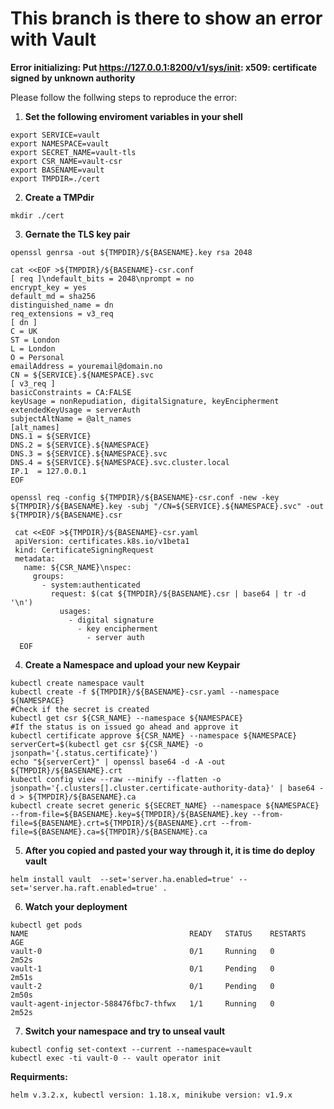 # This branch is there to show an error with Vault

**Error initializing: Put https://127.0.0.1:8200/v1/sys/init: x509: certificate signed by unknown authority**

Please follow the follwing steps to reproduce the error:

1. **Set the following enviroment variables in your shell**
```
export SERVICE=vault
export NAMESPACE=vault
export SECRET_NAME=vault-tls
export CSR_NAME=vault-csr
export BASENAME=vault
export TMPDIR=./cert
```

2. **Create a TMPdir**
```
mkdir ./cert
```
3. **Gernate the TLS key pair**
```
openssl genrsa -out ${TMPDIR}/${BASENAME}.key rsa 2048

cat <<EOF >${TMPDIR}/${BASENAME}-csr.conf
[ req ]\ndefault_bits = 2048\nprompt = no
encrypt_key = yes
default_md = sha256
distinguished_name = dn
req_extensions = v3_req
[ dn ]
C = UK
ST = London
L = London
O = Personal
emailAddress = youremail@domain.no
CN = ${SERVICE}.${NAMESPACE}.svc
[ v3_req ]
basicConstraints = CA:FALSE
keyUsage = nonRepudiation, digitalSignature, keyEncipherment
extendedKeyUsage = serverAuth
subjectAltName = @alt_names
[alt_names]
DNS.1 = ${SERVICE}
DNS.2 = ${SERVICE}.${NAMESPACE}
DNS.3 = ${SERVICE}.${NAMESPACE}.svc
DNS.4 = ${SERVICE}.${NAMESPACE}.svc.cluster.local
IP.1  = 127.0.0.1
EOF

openssl req -config ${TMPDIR}/${BASENAME}-csr.conf -new -key ${TMPDIR}/${BASENAME}.key -subj "/CN=${SERVICE}.${NAMESPACE}.svc" -out ${TMPDIR}/${BASENAME}.csr

 cat <<EOF >${TMPDIR}/${BASENAME}-csr.yaml
 apiVersion: certificates.k8s.io/v1beta1
 kind: CertificateSigningRequest
 metadata:
   name: ${CSR_NAME}\nspec:
     groups:
       - system:authenticated
         request: $(cat ${TMPDIR}/${BASENAME}.csr | base64 | tr -d '\n')
           usages:
             - digital signature
               - key encipherment
                 - server auth
  EOF
```

4. **Create a Namespace and upload your new Keypair**
```
kubectl create namespace vault
kubectl create -f ${TMPDIR}/${BASENAME}-csr.yaml --namespace ${NAMESPACE}
#Check if the secret is created
kubectl get csr ${CSR_NAME} --namespace ${NAMESPACE}
#If the status is on issued go ahead and approve it
kubectl certificate approve ${CSR_NAME} --namespace ${NAMESPACE}
serverCert=$(kubectl get csr ${CSR_NAME} -o jsonpath='{.status.certificate}')
echo "${serverCert}" | openssl base64 -d -A -out ${TMPDIR}/${BASENAME}.crt
kubectl config view --raw --minify --flatten -o jsonpath='{.clusters[].cluster.certificate-authority-data}' | base64 -d > ${TMPDIR}/${BASENAME}.ca
kubectl create secret generic ${SECRET_NAME} --namespace ${NAMESPACE} --from-file=${BASENAME}.key=${TMPDIR}/${BASENAME}.key --from-file=${BASENAME}.crt=${TMPDIR}/${BASENAME}.crt --from-file=${BASENAME}.ca=${TMPDIR}/${BASENAME}.ca

```
5. **After you copied and pasted your way through it, it is time do deploy vault**
```
helm install vault  --set='server.ha.enabled=true' --set='server.ha.raft.enabled=true' .
```

6. **Watch your deployment**
```
kubectl get pods
NAME                                    READY   STATUS    RESTARTS   AGE
vault-0                                 0/1     Running   0          2m52s
vault-1                                 0/1     Pending   0          2m51s
vault-2                                 0/1     Pending   0          2m50s
vault-agent-injector-588476fbc7-thfwx   1/1     Running   0          2m52s
```
7. **Switch your namespace and try to unseal vault**
```
kubectl config set-context --current --namespace=vault
kubectl exec -ti vault-0 -- vault operator init
```
**Requirments:** 
```
helm v.3.2.x, kubectl version: 1.18.x, minikube version: v1.9.x
```
